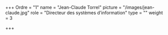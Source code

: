 +++
Ordre = "1"
name = "Jean-Claude Torrel"
picture = "/images/jean-claude.jpg"
role = "Directeur des systèmes d’information"
type = ""
weight = 3

+++
